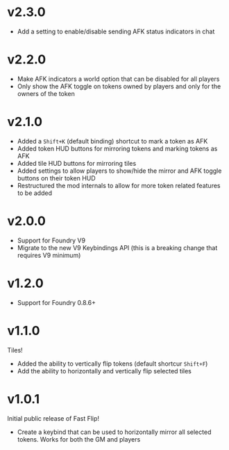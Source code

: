 # v2.3.0
* Add a setting to enable/disable sending AFK status indicators in chat

# v2.2.0
* Make AFK indicators a world option that can be disabled for all players
* Only show the AFK toggle on tokens owned by players and only for the owners of the token

# v2.1.0
* Added a `Shift+K` (default binding) shortcut to mark a token as AFK
* Added token HUD buttons for mirroring tokens and marking tokens as AFK
* Added tile HUD buttons for mirroring tiles
* Added settings to allow players to show/hide the mirror and AFK toggle buttons on their token HUD
* Restructured the mod internals to allow for more token related features to be added

# v2.0.0
* Support for Foundry V9
* Migrate to the new V9 Keybindings API (this is a breaking change that requires V9 minimum)

# v1.2.0
* Support for Foundry 0.8.6+

# v1.1.0
Tiles!

* Added the ability to vertically flip tokens (default shortcur `Shift+F`)
* Add the ability to horizontally and vertically flip selected tiles

# v1.0.1
Initial public release of Fast Flip!

* Create a keybind that can be used to horizontally mirror all selected tokens. Works for both the GM and players
